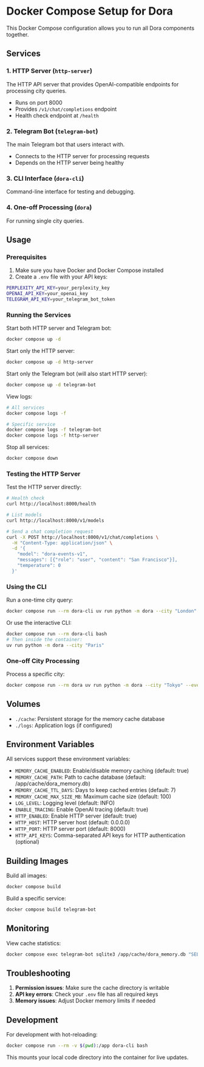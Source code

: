 # Docker Compose Setup for Dora

This Docker Compose configuration allows you to run all Dora components together.

## Services

### 1. HTTP Server (`http-server`)
The HTTP API server that provides OpenAI-compatible endpoints for processing city queries.
- Runs on port 8000
- Provides `/v1/chat/completions` endpoint
- Health check endpoint at `/health`

### 2. Telegram Bot (`telegram-bot`)
The main Telegram bot that users interact with.
- Connects to the HTTP server for processing requests
- Depends on the HTTP server being healthy

### 3. CLI Interface (`dora-cli`)
Command-line interface for testing and debugging.

### 4. One-off Processing (`dora`)
For running single city queries.

## Usage

### Prerequisites
1. Make sure you have Docker and Docker Compose installed
2. Create a `.env` file with your API keys:
```bash
PERPLEXITY_API_KEY=your_perplexity_key
OPENAI_API_KEY=your_openai_key
TELEGRAM_API_KEY=your_telegram_bot_token
```

### Running the Services

Start both HTTP server and Telegram bot:
```bash
docker compose up -d
```

Start only the HTTP server:
```bash
docker compose up -d http-server
```

Start only the Telegram bot (will also start HTTP server):
```bash
docker compose up -d telegram-bot
```

View logs:
```bash
# All services
docker compose logs -f

# Specific service
docker compose logs -f telegram-bot
docker compose logs -f http-server
```

Stop all services:
```bash
docker compose down
```

### Testing the HTTP Server

Test the HTTP server directly:
```bash
# Health check
curl http://localhost:8000/health

# List models
curl http://localhost:8000/v1/models

# Send a chat completion request
curl -X POST http://localhost:8000/v1/chat/completions \
  -H "Content-Type: application/json" \
  -d '{
    "model": "dora-events-v1",
    "messages": [{"role": "user", "content": "San Francisco"}],
    "temperature": 0
  }'
```

### Using the CLI

Run a one-time city query:
```bash
docker compose run --rm dora-cli uv run python -m dora --city "London" --output pretty
```

Or use the interactive CLI:
```bash
docker compose run --rm dora-cli bash
# Then inside the container:
uv run python -m dora --city "Paris"
```

### One-off City Processing

Process a specific city:
```bash
docker compose run --rm dora uv run python -m dora --city "Tokyo" --events 5
```

## Volumes

- `./cache`: Persistent storage for the memory cache database
- `./logs`: Application logs (if configured)

## Environment Variables

All services support these environment variables:

- `MEMORY_CACHE_ENABLED`: Enable/disable memory caching (default: true)
- `MEMORY_CACHE_PATH`: Path to cache database (default: /app/cache/dora_memory.db)
- `MEMORY_CACHE_TTL_DAYS`: Days to keep cached entries (default: 7)
- `MEMORY_CACHE_MAX_SIZE_MB`: Maximum cache size (default: 100)
- `LOG_LEVEL`: Logging level (default: INFO)
- `ENABLE_TRACING`: Enable OpenAI tracing (default: true)
- `HTTP_ENABLED`: Enable HTTP server (default: true)
- `HTTP_HOST`: HTTP server host (default: 0.0.0.0)
- `HTTP_PORT`: HTTP server port (default: 8000)
- `HTTP_API_KEYS`: Comma-separated API keys for HTTP authentication (optional)

## Building Images

Build all images:
```bash
docker compose build
```

Build a specific service:
```bash
docker compose build telegram-bot
```

## Monitoring

View cache statistics:
```bash
docker compose exec telegram-bot sqlite3 /app/cache/dora_memory.db "SELECT * FROM cache_metadata;"
```

## Troubleshooting

1. **Permission issues**: Make sure the cache directory is writable
2. **API key errors**: Check your `.env` file has all required keys
3. **Memory issues**: Adjust Docker memory limits if needed

## Development

For development with hot-reloading:
```bash
docker compose run --rm -v $(pwd):/app dora-cli bash
```

This mounts your local code directory into the container for live updates.